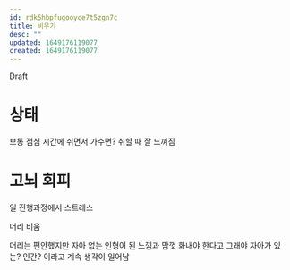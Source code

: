 ```yaml
---
id: rdk5hbpfugooyce7t5zgn7c
title: 비우기
desc: ""
updated: 1649176119077
created: 1649176119077
---
```


Draft

# 상태

보통 점심 시간에 쉬면서 가수면? 취할 때 잘 느껴짐

# 고뇌 회피

일 진행과정에서 스트레스

머리 비움

머리는 편안했지만 자아 없는 인형이 된 느낌과 맘껏 화내야 한다고 그래야 자아가 있는? 인간? 이라고 계속 생각이 일어남
